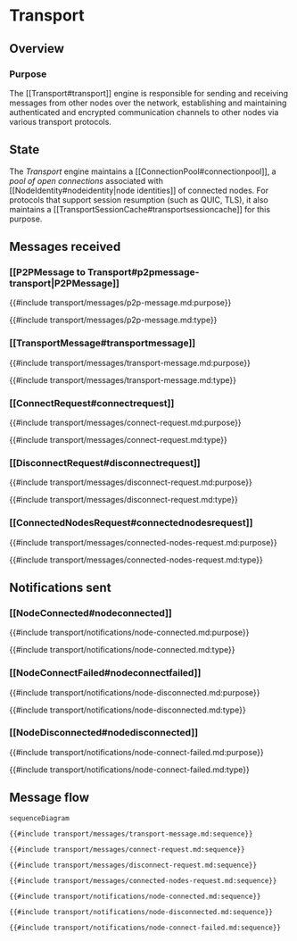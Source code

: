 <div class="engine">

# Transport

## Overview

### Purpose

<!-- ANCHOR: purpose -->
The [[Transport#transport]] engine is responsible for
sending and receiving messages from other nodes over the network,
establishing and maintaining authenticated and encrypted communication channels
to other nodes via various transport protocols.
<!-- ANCHOR_END: purpose -->

## State

The *Transport* engine maintains a [[ConnectionPool#connectionpool]],
a *pool of open connections* associated with [[NodeIdentity#nodeidentity|node identities]]
of connected nodes.
For protocols that support session resumption (such as QUIC, TLS),
it also maintains a [[TransportSessionCache#transportsessioncache]] for this purpose.

## Messages received

### [[P2PMessage to Transport#p2pmessage-transport|P2PMessage]]

{{#include transport/messages/p2p-message.md:purpose}}

{{#include transport/messages/p2p-message.md:type}}

### [[TransportMessage#transportmessage]]

{{#include transport/messages/transport-message.md:purpose}}

{{#include transport/messages/transport-message.md:type}}

### [[ConnectRequest#connectrequest]]

{{#include transport/messages/connect-request.md:purpose}}

{{#include transport/messages/connect-request.md:type}}

### [[DisconnectRequest#disconnectrequest]]

{{#include transport/messages/disconnect-request.md:purpose}}

{{#include transport/messages/disconnect-request.md:type}}

### [[ConnectedNodesRequest#connectednodesrequest]]

{{#include transport/messages/connected-nodes-request.md:purpose}}

{{#include transport/messages/connected-nodes-request.md:type}}

## Notifications sent

### [[NodeConnected#nodeconnected]]

{{#include transport/notifications/node-connected.md:purpose}}

{{#include transport/notifications/node-connected.md:type}}

### [[NodeConnectFailed#nodeconnectfailed]]

{{#include transport/notifications/node-disconnected.md:purpose}}

{{#include transport/notifications/node-disconnected.md:type}}

### [[NodeDisconnected#nodedisconnected]]

{{#include transport/notifications/node-connect-failed.md:purpose}}

{{#include transport/notifications/node-connect-failed.md:type}}

## Message flow

<!-- ANCHOR: messages -->
```mermaid
sequenceDiagram

{{#include transport/messages/transport-message.md:sequence}}

{{#include transport/messages/connect-request.md:sequence}}

{{#include transport/messages/disconnect-request.md:sequence}}

{{#include transport/messages/connected-nodes-request.md:sequence}}

{{#include transport/notifications/node-connected.md:sequence}}

{{#include transport/notifications/node-disconnected.md:sequence}}

{{#include transport/notifications/node-connect-failed.md:sequence}}
```
<!-- ANCHOR_END: messages -->

</div>
